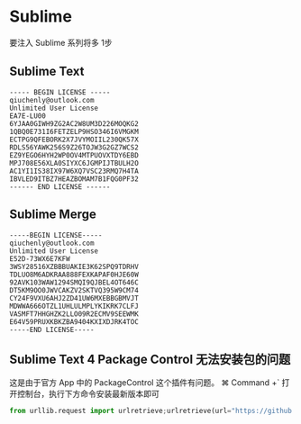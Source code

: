 # Sublime

<link-summary>要注入 Sublime 系列将多 1步</link-summary>

## Sublime Text

```text
----- BEGIN LICENSE -----
qiuchenly@outlook.com
Unlimited User License
EA7E-LU00
6YJAA0GIWH9ZG2AC2W8UM3D226MOQKG2
1QBQ0E731I6FETZELP9HSO346I6VMGKM
ECTPG9QFEBORK2X7JVYMOIIL230QK57X
RDLS56YAWK256S9Z26TOJW3G2GZ7WCS2
EZ9YEGO6HYH2WP0OV4MTPUOVXTDY6EBD
MPJ708E56XLA0SIYXC6JGMPIJTBULH2O
AC1YI1IS38IX97W6XQ7VSC23RMQ7H4TA
IBVLED9ITBZ7HEAZBOMAM7B1FQG0PF32
------ END LICENSE ------
```

## Sublime Merge

```text
-----BEGIN LICENSE-----
qiuchenly@outlook.com
Unlimited User License
E52D-73WX6E7KFW
3WSY28516XZBBBUAKIE3K62SPQ9TDRHV
TDLUO8M6ADKRAA888FEXKAPAF0HJE60W
92AVK103WAW1294SMQI9QJBEL4OT646C
DT5KM9OO0JWVCAKZV2SKTVQ395W9CM74
CY24F9VXU6AHJ2ZD41UW6MXEBBGBMVJT
MDWWA666OTZL1UHLULMPLYKIKRK7CLFJ
VASMFT7HHGHZK2LLO09R2ECMV9SEEWMK
E64V59PRUXKBKZBA9404KXIXDJRK4TOC
-----END LICENSE-----
```

## Sublime Text 4 Package Control 无法安装包的问题

这是由于官方 App 中的 PackageControl 这个插件有问题。
<shortcut>⌘ Command +`</shortcut> 打开控制台，执行下方命令安装最新版本即可

```Python
from urllib.request import urlretrieve;urlretrieve(url="https://github.com/wbond/package_control/releases/latest/download/Package.Control.sublime-package", filename=sublime.installed_packages_path() + '/Package Control.sublime-package')
```